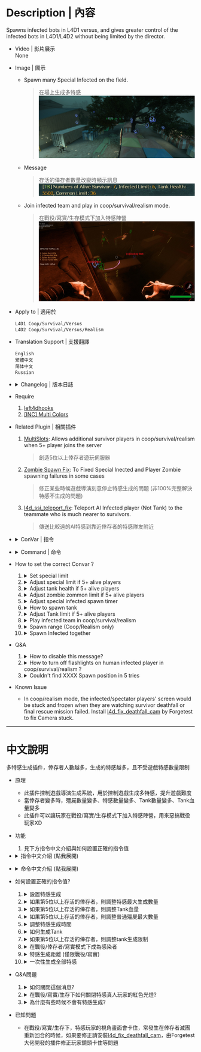 # Description | 內容
Spawns infected bots in L4D1 versus, and gives greater control of the infected bots in L4D1/L4D2 without being limited by the director.

* Video | 影片展示
<br>None

* Image | 圖示
	* Spawn many Special Infected on the field.
		> 在場上生成多特感
		<br/>![l4dinfectedbots_1](image/l4dinfectedbots_1.jpg)
	* Message
		> 存活的倖存者數量改變時顯示訊息
		<br/>![l4dinfectedbots_2](image/l4dinfectedbots_2.jpg)
	* Join infected team and play in coop/survival/realism mode.
		> 在戰役/寫實/生存模式下加入特感陣營
		<br/>![l4dinfectedbots_3](image/l4dinfectedbots_3.jpg)

* Apply to | 適用於
	```
	L4D1 Coop/Survival/Versus
	L4D2 Coop/Survival/Versus/Realism
	```

* Translation Support | 支援翻譯
	```
	English
	繁體中文
	简体中文
	Russian
	```

* <details><summary>Changelog | 版本日誌</summary>

	* v2.7.8
		* [AlliedModder Post](https://forums.alliedmods.net/showpost.php?p=2699220&postcount=1369)
		* ProdigySim's method for indirectly getting signatures added, created the whole code for indirectly getting signatures so the plugin can now withstand most updates to L4D2! (Thanks to [Shadowysn](https://forums.alliedmods.net/showthread.php?t=320849) and [ProdigySim](https://github.com/ProdigySim/DirectInfectedSpawn)
		* L4D1 Signature update. Credit to [Psykotikism](https://github.com/Psykotikism/L4D1-2_Signatures).
		* Remake Code
		* Add translation support.
		* Update L4D2 "The Last Stand" gamedata, credit to [Lux](https://forums.alliedmods.net/showthread.php?p=2714236), [Shadowysn](https://forums.alliedmods.net/showthread.php?t=320849) and [Machine](https://forums.alliedmods.net/member.php?u=74752)
		* Spawn infected without being limited by the director.
		* Join infected team in coop/survival/realism mode.
		* Light up SI ladders in coop/realism/survival. mode for human infected players. (l4d2 only, didn't work if you host a listen server)
		* Add convars to turn off this plugin.
		* Fixed Hunter Tank Bug in l4d1 coop mode when tank is playable.
		* If you want to fix Camera stuck in coop/versus/realism, install [this plugin by Forgetest](https://github.com/Target5150/MoYu_Server_Stupid_Plugins/tree/master/The%20Last%20Stand/l4d_fix_deathfall_cam)
		* Fixed Music Bugs when switching to infected team in coop/realism/survival.

	* v1.0.0
		* [Original Plugin By mi123645](https://forums.alliedmods.net/showthread.php?t=99746)
</details>

* Require
	1. [left4dhooks](https://forums.alliedmods.net/showthread.php?t=321696)
	2. [[INC] Multi Colors](https://github.com/fbef0102/L4D1_2-Plugins/releases/tag/Multi-Colors)

* Related Plugin | 相關插件
	1. [MultiSlots](https://github.com/fbef0102/L4D1_2-Plugins/tree/master/l4dmultislots): Allows additional survivor players in coop/survival/realism when 5+ player joins the server
		> 創造5位以上倖存者遊玩伺服器
	2. [Zombie Spawn Fix](https://forums.alliedmods.net/showthread.php?t=333351): To Fixed Special Inected and Player Zombie spawning failures in some cases
		> 修正某些時候遊戲導演刻意停止特感生成的問題 (非100%完整解決特感不生成的問題)
	3. [l4d_ssi_teleport_fix](https://github.com/fbef0102/Game-Private_Plugin/tree/main/Plugin_%E6%8F%92%E4%BB%B6/Special_Infected_%E7%89%B9%E6%84%9F/l4d_ssi_teleport_fix): Teleport AI Infected player (Not Tank) to the teammate who is much nearer to survivors.
		> 傳送比較遠的AI特感到靠近倖存者的特感隊友附近

* <details><summary>ConVar | 指令</summary>

	* cfg/sourcemod/l4dinfectedbots.cfg
		```php
		// If server has more than 4+ alive players, increase the certain value to 'l4d_infectedbots_default_commonlimit' each 'l4d_infectedbots_add_commonlimit_scale' players joins
		l4d_infectedbots_add_commonlimit "2"

		// If server has more than 4+ alive players, zombie common limit = 'default_commonlimit' + [(alive players - 4) ÷ 'add_commonlimit_scale' × 'add_commonlimit'].
		l4d_infectedbots_add_commonlimit_scale "1"

		// If server has more than 4+ alive players, increase the certain value to 'l4d_infectedbots_max_specials' each 'l4d_infectedbots_add_specials_scale' players joins
		l4d_infectedbots_add_specials "2"

		// If server has more than 4+ alive players, how many special infected = 'max_specials' + [(alive players - 4) ÷ 'add_specials_scale' × 'add_specials'].
		l4d_infectedbots_add_specials_scale "2"

		// If server has more than 4+ alive players, increase the certain value to 'l4d_infectedbots_default_tankhealth' each 'l4d_infectedbots_add_tankhealth_scale' players joins
		l4d_infectedbots_add_tankhealth "500"

		// If server has more than 4+ alive players, how many Tank Health = 'default_tankhealth' + [(alive players - 4) ÷ 'add_tankhealth_scale' × 'add_tankhealth'].
		l4d_infectedbots_add_tankhealth_scale "1"

		// If server has more than 4+ alive players, increase the certain value to 'l4d_infectedbots_tank_limit' each 'l4d_infectedbots_add_tanklimit_scale' players joins
		l4d_infectedbots_add_tanklimit "1"

		// If server has more than 4+ alive players, how many tanks on the field = 'tank_limit' + [(alive players - 4) ÷ 'add_tanklimit_scale' × 'add_tanklimit'].
		l4d_infectedbots_add_tanklimit_scale "3"

		// If 1, adjust and overrides zombie common limit by this plugin.
		l4d_infectedbots_adjust_commonlimit_enable "1"

		// Reduce certain value to maximum spawn timer based per alive player
		l4d_infectedbots_adjust_reduced_spawn_times_on_player "1"

		// If 1, The plugin will adjust spawn timers depending on the gamemode
		l4d_infectedbots_adjust_spawn_times "1"

		// If 1, adjust and overrides tank health by this plugin.
		l4d_infectedbots_adjust_tankhealth_enable "1"

		// 0=Plugin off, 1=Plugin on.
		l4d_infectedbots_allow "1"

		// If 1, announce current plugin status when the number of alive survivors changes.
		l4d_infectedbots_announcement_enable "1"

		// Sets the limit for boomers spawned by the plugin
		l4d_infectedbots_boomer_limit "2"

		// Sets the limit for chargers spawned by the plugin
		l4d_infectedbots_charger_limit "2"

		// If 1, players can join the infected team in coop/survival/realism (!ji in chat to join infected, !js to join survivors)
		l4d_infectedbots_coop_versus "1"

		// If 1, clients will be announced to on how to join the infected team
		l4d_infectedbots_coop_versus_announce "1"

		// If 1, human infected player will spawn as ghost state in coop/survival/realism.
		l4d_infectedbots_coop_versus_human_ghost_enable "1"

		// If 1, attaches red flash light to human infected player in coop/survival/realism. (Make it clear which infected bot is controlled by player)
		l4d_infectedbots_coop_versus_human_light "1"

		// Sets the limit for the amount of humans that can join the infected team in coop/survival/realism
		l4d_infectedbots_coop_versus_human_limit "2"

		//  Players with these flags have access to join infected team in coop/survival/realism. (Empty = Everyone, -1: Nobody)
		l4d_infectedbots_coop_versus_join_access "z"

		// If 1, tank will always be controlled by human player in coop/survival/realism.
		l4d_infectedbots_coop_versus_tank_playable "0"

		// If 1, bots will only spawn when all other bot spawn timers are at zero.
		l4d_infectedbots_coordination "0"

		// Sets Default zombie common limit.
		l4d_infectedbots_default_commonlimit "30"

		// Sets Default Health for Tank, Tank hp is affected by gamemode and difficulty (Example, Set Tank health 4000hp, but in Easy: 3000, Normal: 4000, Versus: 6000, Advanced/Expert: 8000)
		l4d_infectedbots_default_tankhealth "4000"

		// Sets the limit for hunters spawned by the plugin
		l4d_infectedbots_hunter_limit "2"

		// Toggle whether Infected HUD announces itself to clients.
		l4d_infectedbots_infhud_announce "1"

		// Toggle whether Infected HUD is active or not.
		l4d_infectedbots_infhud_enable "1"

		// The spawn timer in seconds used when infected bots are spawned for the first time in a map
		l4d_infectedbots_initial_spawn_timer "10"

		// Sets the limit for jockeys spawned by the plugin
		l4d_infectedbots_jockey_limit "2"

		// Amount of seconds before a special infected bot is kicked
		l4d_infectedbots_lifespan "30"

		// Defines how many special infected can be on the map on all gamemodes(does not count witch on all gamemodes, count tank in all gamemode)
		l4d_infectedbots_max_specials "2"

		// Turn on the plugin in these game modes, separate by commas (no spaces). (Empty = all).
		l4d_infectedbots_modes ""

		// Turn off the plugin in these game modes, separate by commas (no spaces). (Empty = none).
		l4d_infectedbots_modes_off ""

		// Turn on the plugin in these game modes. 0=All, 1=Coop/Realism, 2=Survival, 4=Versus, 8=Scavenge. Add numbers together.
		l4d_infectedbots_modes_tog "0"

		// If 1, spawn special infected before survivors leave starting safe room area.
		l4d_infectedbots_safe_spawn "0"

		// Disable sm_zs in these gamemode (0: None, 1: coop/realism, 2: versus/scavenge, 4: survival, add numbers together)
		l4d_infectedbots_sm_zs_disable_gamemode "6"

		// Sets the limit for smokers spawned by the plugin
		l4d_infectedbots_smoker_limit "2"

		// If 1, infected bots can spawn on the same game frame (careful, this could cause sever laggy)
		l4d_infectedbots_spawn_on_same_frame "0"

		// The minimum of spawn range for infected. (default: 550, coop/realism only)
		// This cvar will also affect common zombie spawn range and ghost infected player spawn range
		l4d_infectedbots_spawn_range_min "350"

		// Sets the max spawn time for special infected spawned by the plugin in seconds.
		l4d_infectedbots_spawn_time_max "60"

		// Sets the minimum spawn time for special infected spawned by the plugin in seconds.
		l4d_infectedbots_spawn_time_min "40"

		// Where to spawn infected? 0=Near the first ahead survivor. 1=Near the random survivor
		l4d_infectedbots_spawn_where_method "0"

		// If 1, Plugin will disable spawning infected bot when a tank is on the field.
		l4d_infectedbots_spawns_disabled_tank "0"

		// Sets the limit for spitters spawned by the plugin
		l4d_infectedbots_spitter_limit "2"

		// Sets the limit for tanks spawned by the plugin (does not affect director tanks)
		l4d_infectedbots_tank_limit "1"

		// If 1, still spawn tank in final stage rescue (does not affect director tanks)
		l4d_infectedbots_tank_spawn_final "1"

		// When each time spawn S.I., how much percent of chance to spawn tank
		l4d_infectedbots_tank_spawn_probability "5"

		// If 1, The plugin will force all players to the infected side against the survivor AI for every round and map in versus/scavenge
		l4d_infectedbots_versus_coop "0"

		// Amount of seconds before a witch is kicked. (only remove witches spawned by this plugin)
		l4d_infectedbots_witch_lifespan "200"

		// Sets the limit for witches spawned by the plugin (does not affect director witches)
		l4d_infectedbots_witch_max_limit "6"

		// If 1, still spawn witch in final stage rescue
		l4d_infectedbots_witch_spawn_final "0"

		// Sets the max spawn time for witch spawned by the plugin in seconds.
		l4d_infectedbots_witch_spawn_time_max "120.0"

		// Sets the mix spawn time for witch spawned by the plugin in seconds.
		l4d_infectedbots_witch_spawn_time_min "90.0"
		```
</details>

* <details><summary>Command | 命令</summary>
	
	* **(Coop/Realism/Survival only) Join Infected**
		```php
		sm_ji
		```

	* **(Coop/Realism/Survival only) Join Survivors**
		```php
		sm_js
		```

	* **(Infected only) Toggle HUD on/off for themselves**
		```php
		sm_infhud
		```

	* **(Infected only) suicide infected player himself (If infected get stuck or something)**
		```php
		sm_zs
		```

	* **Control special zombies spawn timer (Adm Required: ADMFLAG_SLAY)**
		```php
		sm_timer
		```

	* **Control max special zombies limit (Adm Required: ADMFLAG_SLAY)**
		```php
		sm_zlimit
		```
</details>

* How to set the correct Convar ?
	1. <details><summary>Set special limit</summary>

		```php
		l4d_infectedbots_charger_limit
		l4d_infectedbots_boomer_limit 
		l4d_infectedbots_hunter_limit
		l4d_infectedbots_jockey_limit
		l4d_infectedbots_smoker_limit
		l4d_infectedbots_spitter_limit
		l4d_infectedbots_tank_limit
		```

		These 7 values combined together must equal or exceed ```l4d_infectedbots_max_specials```
		* For example
			```php
			// Good
			l4d_infectedbots_charger_limit 1
			l4d_infectedbots_boomer_limit 1
			l4d_infectedbots_hunter_limit 1
			l4d_infectedbots_jockey_limit 1
			l4d_infectedbots_smoker_limit 1
			l4d_infectedbots_spitter_limit 1
			l4d_infectedbots_tank_limit  0
			l4d_infectedbots_max_specials 6 
			```

			```php
			// Also Good
			l4d_infectedbots_charger_limit 1
			l4d_infectedbots_boomer_limit 2
			l4d_infectedbots_hunter_limit 3
			l4d_infectedbots_jockey_limit 2
			l4d_infectedbots_smoker_limit 2
			l4d_infectedbots_spitter_limit 2
			l4d_infectedbots_tank_limit  1
			l4d_infectedbots_max_specials 10 
			```

			```php
			// Bad
			l4d_infectedbots_charger_limit 0
			l4d_infectedbots_boomer_limit 1
			l4d_infectedbots_hunter_limit 2
			l4d_infectedbots_jockey_limit 0
			l4d_infectedbots_smoker_limit 1
			l4d_infectedbots_spitter_limit 0
			l4d_infectedbots_tank_limit  0
			l4d_infectedbots_max_specials 9 
			```

		> __Note__ Note that it does not counts witch in all gamemode, but it counts tank in all gamemode.
	</details>

	2. <details><summary>Adjust special limit if 5+ alive players</summary>

		* This means that if server has 5+ alive survivors, each 3 players join, max specials limit plus 2.
		<br/>So if there are 10 **ALIVE** survivors, specials limit: 4+2+2 = 8
			```php
			l4d_infectedbots_max_specials "4"
			l4d_infectedbots_add_specials "2"
			l4d_infectedbots_add_specials_scale "3"
			```

		* If you don't want to adjust specials limit, set
			```php
			l4d_infectedbots_add_specials "0"
			```
	</details>

	3. <details><summary>Adjust tank health if 5+ alive players</summary>

		* This means that if server has 5+ alive survivors, each 3 players join, tank health increase 1200hp.
		<br/>So if there are 10 **ALIVE** survivors, tank health: 4000+1200+1200 = 6400hp
			```php
			l4d_infectedbots_adjust_tankhealth_enable "1"
			l4d_infectedbots_default_tankhealth "4000"
			l4d_infectedbots_add_tankhealth "1200"
			l4d_infectedbots_add_tankhealth_scale "3"
			```

		* To close this feature, do not want to overrides tank HP by this plugin, set 
			```php
			l4d_infectedbots_adjust_tankhealth_enable "0"
			```
	</details>

	4. <details><summary>Adjust zombie zommon limit if 5+ alive players</summary>

		* This means that if server has 5+ alive survivors, each 1 players join, zommon limit increase 2.
		<br/>So if there are 10 **ALIVE** survivors, common limit: 30+2+2+2+2+2+2 = 42
			```php
			l4d_infectedbots_adjust_commonlimit_enable "1"
			l4d_infectedbots_default_commonlimit "30"
			l4d_infectedbots_add_commonlimit_scale "1"
			l4d_infectedbots_add_commonlimit "2"
			```

		* To close this feature, do not want to overrides zombie common limit by this plugin, set
			```php
			l4d_infectedbots_adjust_commonlimit_enable "0"
			```
	</details>

	5. <details><summary>Adjust special infected spawn timer</summary>

		* Reduce certain value to spawn timer based per alive player.
		<br/>If there are 5 **ALIVE** survivors in game, special infected spawn timer [max: 60-(5*2) = 50, min: 30-(5*2) = 20]
			```php
			l4d_infectedbots_spawn_time_max "60"
			l4d_infectedbots_spawn_time_min "30"
			l4d_infectedbots_adjust_spawn_times "1"
			l4d_infectedbots_adjust_reduced_spawn_times_on_player "2"
			```

		* To close this feature, do not want to overrides zombie common limit by this plugin, set
			```php
			l4d_infectedbots_adjust_spawn_times "0"
			```
	</details>

	6. <details><summary>How to spawn tank</summary>

		* This means that each time 5% chance to spawn tank instead of infected bot. 
		<br/>Note that if tank limit is reached or is 0, still don't spawn tank (does not affect director tanks)
			```php
			l4d_infectedbots_tank_limit "2"
			l4d_infectedbots_tank_spawn_probability "5"
			```

		* Do not Spawn tank in final stage rescue (does not affect director tanks)
			```php
			l4d_infectedbots_tank_spawn_final "0"
			```
	</details>

	7. <details><summary>Adjust Tank limit if 5+ alive players</summary>

		* This means that if server has 5+ alive survivors, each 5 players join, Tank limit plus 1
		<br/>So if there are 10 alive survivors, tank limit: 2+1 = 3 (Does not affect director tanks)
			```php
			l4d_infectedbots_tank_limit "2"
			l4d_infectedbots_add_tanklimit "1"
			l4d_infectedbots_add_tanklimit_scale "5"
			```

		* If you don't want to adjust tank limit, set
			```php
			l4d_infectedbots_add_tanklimit "0"
			```
	</details>

	8. <details><summary>Play infected team in coop/survival/realism</summary>

		* Only players with "z" access can join the infected team, and there are only 2 infected team slots for real player
			```php
			l4d_infectedbots_coop_versus "1"
			l4d_infectedbots_coop_versus_join_access "z"
			l4d_infectedbots_coop_versus_human_limit "2"
			```

		* If you want everyone can join infected, then set
			```php
			l4d_infectedbots_coop_versus_join_access ""
			```

		* Human infected player will spawn as ghost state in coop/survival/realism.
			```php
			l4d_infectedbots_coop_versus_human_ghost_enable "1" 
			```	

		* AI Tank always be playable by real infected player.
			```php
			l4d_infectedbots_coop_versus_tank_playable "1" 
			```	
	</details>

	9. <details><summary>Spawn range (Coop/Realism only)</summary>

		* Must be careful to adjust, these convars will also affect common zombie spawn range and human ghost infected spawn range.
			```php
			l4d_infectedbots_spawn_range_min "350"
			```

		* Make infected player spawn near very close by survivors for better gaming experience
			```php
			l4d_infectedbots_spawn_range_min "0" 
			```
	</details>

	10. <details><summary>Spawn Infected together</summary>

		* Bots will only spawn when all other bot spawn timers are at zero, and then spawn together.
			```php
			l4d_infectedbots_coordination "1" 
			```

		* Plugin will disable spawning infected bot when a tank is on the field.
			```php
			l4d_infectedbots_spawns_disabled_tank "1" 
			```
	</details>

* Q&A
	1. <details><summary>How to disable this message?</summary>

		![l4dinfectedbots_2](image/l4dinfectedbots_2.jpg)
		```php
		l4d_infectedbots_announcement_enable "0" 
		```
	</details>

	2. <details><summary>How to turn off flashlights on human infected player in coop/survival/realism ?</summary>

		![image](https://user-images.githubusercontent.com/12229810/209463883-ecf76a44-0da1-4044-81d4-68933d1c09d6.png)
		```php
		l4d_infectedbots_coop_versus_human_light "0" 
		```
	</details>

	3. <details><summary>Couldn't find XXXX Spawn position in 5 tries</summary>

		Special Infected can't spawn sometimes, and server console spamming message
		<br/><img width="406" alt="image" src="https://user-images.githubusercontent.com/12229810/209465301-a816bd24-44d7-4e48-93ac-872857115631.png">
		* Reason: It means that the game can not find a position to spawn speical infected, usually happen when director stops spawning speical infected (C1m4 before evelator) or NAV problem (can't find any valid nav area to spawn infected near survivors)

		* I can't do anything about the nav pathfinding, only Valve or map authors can handle nav problem.
		* Recommand to install [Zombie Spawn Fix](https://forums.alliedmods.net/showthread.php?t=333351)
	</details>

* Known Issue
	* In coop/realism mode, the infected/spectator players' screen would be stuck and frozen when they are watching survivor deathfall or final rescue mission failed. Install [l4d_fix_deathfall_cam](https://github.com/Target5150/MoYu_Server_Stupid_Plugins/tree/master/The%20Last%20Stand/l4d_fix_deathfall_cam) by Forgetest to fix Camera stuck.

- - - -
# 中文說明
多特感生成插件，倖存者人數越多，生成的特感越多，且不受遊戲特感數量限制

* 原理
	* 此插件控制遊戲導演生成系統，用於控制遊戲生成多特感，提升遊戲難度
	* 當倖存者變多時，殭屍數量變多、特感數量變多、Tank數量變多、Tank血量變多
	* 此插件可以讓玩家在戰役/寫實/生存模式下加入特感陣營，用來惡搞戰役玩家XD

* 功能
	1. 見下方指令中文介紹與如何設置正確的指令值

* <details><summary>指令中文介紹 (點我展開)</summary>

	* cfg/sourcemod/l4dmultislots.cfg
		```php
		// 存活的倖存者數量超過4個時，每加入一個'l4d_infectedbots_default_commonlimit'的玩家，就增加一定的值到'l4d_infectedbots_add_commonlimit_scale'
		l4d_infectedbots_add_commonlimit "2"

		// 存活的倖存者數量超過4個時, 最大普通殭屍數量上限 = default_commonlimit + [(存活的倖存者數量-4) ÷ 'add_commonlimit_scale'] × 'add_commonlimit'
		l4d_infectedbots_add_commonlimit_scale "1"

		// 存活的倖存者數量超過4個時，每加入一個'l4d_infectedbots_max_specials'的玩家，就增加一定的值到'l4d_infectedbots_add_specials_scale'
		l4d_infectedbots_add_specials "2"

		// 存活的倖存者數量超過4個時，最大特感數量上限 = max_specials + [(存活的倖存者數量-4) ÷ 'add_specials_scale'] × 'add_specials'
		l4d_infectedbots_add_specials_scale "2"

		// 存活的倖存者數量超過4個時，每加入一個'l4d_infectedbots_default_tankhealth'的玩家，就增加一定的數值到'l4d_infectedbots_add_tankhealth_scale'
		l4d_infectedbots_add_tankhealth "500"

		// 存活的倖存者數量超過4個時，Tank血量上限 = max_specials + [(存活的倖存者數量-4) ÷ 'add_specials_scale'] × 'add_specials']
		l4d_infectedbots_add_tankhealth_scale "1"

		// 存活的倖存者數量超過4個時，每加入一個'l4d_infectedbots_tank_limit'的玩家，就增加一定的值給'l4d_infectedbots_add_tanklimit_scale'
		l4d_infectedbots_add_tanklimit "1"

		// 存活的倖存者數量超過4個時，Tank數量上限 = tank_limit + [(存活的倖存者數量-4) ÷ 'add_tanklimit_scale'] × 'add_tanklimit'
		l4d_infectedbots_add_tanklimit_scale "3"

		// 如果爲1，則啓用根據存活的倖存者數量調整殭屍數量
		l4d_infectedbots_adjust_commonlimit_enable "1"

		// 每增加一位倖存者，則減少(存活的倖存者數量-l4d_infectedbots_adjust_reduced_spawn_times_on_player)復活時間（初始4位倖存者也算在內）
		l4d_infectedbots_adjust_reduced_spawn_times_on_player "1"

		// 如果爲1，則根據倖存者數量調整特感復活時間
		l4d_infectedbots_adjust_spawn_times "1"

		// 如果爲1，則根據倖存者數量修改Tank血量上限
		l4d_infectedbots_adjust_tankhealth_enable "1"

		// 0=關閉插件, 1=開啓插件
		l4d_infectedbots_allow "1"

		// 如果爲1，則當存活的倖存者數量發生變化時宣布插件狀態
		l4d_infectedbots_announcement_enable "1"

		// 插件可生成boomer的最大數量
		l4d_infectedbots_boomer_limit "2"

		// 插件可生成charger的最大數量
		l4d_infectedbots_charger_limit "2"

		// 如果爲1，則玩家可以在戰役/寫實/生存模式中加入感染者(!ji加入感染者 !js加入倖存者)"
		l4d_infectedbots_coop_versus "1"

		// 如果爲1，則通知玩家如何加入到倖存者和感染者
		l4d_infectedbots_coop_versus_announce "1"

		// 如果爲1，則在戰役/寫實/生存模式中，感染者玩家將以靈魂狀態復活
		l4d_infectedbots_coop_versus_human_ghost_enable "1"

		// 如果爲1，則感染者玩家將發出紅色的光
		l4d_infectedbots_coop_versus_human_light "1"

		// 在戰役/倖存者/清道夫中設置通過插件加入到感染者的玩家數量
		l4d_infectedbots_coop_versus_human_limit "2"

		// 有什麽權限的玩家在戰役/寫實/生存模式中可以加入到感染者 (無內容 = 所有人, -1: 無法加入)
		l4d_infectedbots_coop_versus_join_access "z"

		// 如果爲1，玩家可以在戰役/寫實/生存模式中接管Tank
		l4d_infectedbots_coop_versus_tank_playable "0"

		// 如果爲1，則感染者需要等待其他感染者准備好才能一起被插件生成攻擊倖存者
		l4d_infectedbots_coordination "0"

		// 當倖存者數量不超過5人的殭屍數量
		l4d_infectedbots_default_commonlimit "30"

		// 設置Tank默認血量上限, Tank血量上限受到遊戲難度或模式影響 （若Tank血量上限設置爲4000，則簡單難度3000血，普通難度4000血，對抗類型模式6000血，高級/專家難度血量8000血）
		l4d_infectedbots_default_tankhealth "4000"

		// 插件可生成hunter的最大數量
		l4d_infectedbots_hunter_limit "2"

		// 是否提示感染者玩家如何開啓HUD
		l4d_infectedbots_infhud_announce "1"

		// 感染者玩家是否開啓HUD
		l4d_infectedbots_infhud_enable "1"

		// 在地圖第一關離開安全區後多長時間開始刷特
		l4d_infectedbots_initial_spawn_timer "10"

		// 插件可生成jockey的最大數量
		l4d_infectedbots_jockey_limit "2"

		// AI特感生成多少秒後踢出（AI防卡）
		l4d_infectedbots_lifespan "30"

		// 當倖存者數量低于4個及以下時可生成的最大特感數量（必須讓7個特感數量{不包括witch}上限的值加起來超過這個值
		l4d_infectedbots_max_specials "2"

		// 在這些模式中啓用插件，逗號隔開不需要空格（全空=全模式啓用插件）
		l4d_infectedbots_modes ""

		// 在這些模式中關閉插件，逗號隔開不需要空格（全空=無）
		l4d_infectedbots_modes_off ""

		// 在這些模式中啓用插件. 0=全模式, 1=戰役/寫實, 2=倖存者, 4=對抗, 8=清道夫 多個模式的數字加到一起
		l4d_infectedbots_modes_tog "0"

		// 如果爲1，即使倖存者尚未離開安全區域，遊戲依然能生成特感
		l4d_infectedbots_safe_spawn "0"

		// 在哪些遊戲模式中禁止感染者玩家使用sm_zs (0: 無, 1: 戰役/寫實, 2: 對抗/清道夫, 4: 倖存者, 多個模式添加數字輸出)
		l4d_infectedbots_sm_zs_disable_gamemode "6"

		// 插件可生成smoker的最大數量
		l4d_infectedbots_smoker_limit "2"

		// 允許特感在同一個時間點復活沒有誤差 (小心啟動，會影響伺服器卡頓)
		l4d_infectedbots_spawn_on_same_frame 0

		// 特感生成的最小距離 (默認: 550, 僅戰役/寫實)
		// 這個cvar也會影響普通殭屍的生成範圍和靈魂狀態下感染者玩家的復活距離
		l4d_infectedbots_spawn_range_min "350"

		// 設置插件生成的特感最大時間(秒)
		l4d_infectedbots_spawn_time_max "60"

		// 設置插件生成的特感最小時間(秒)
		l4d_infectedbots_spawn_time_min "40"

		// 從哪裡尋找位置復活特感? (0=最前方倖存者附近, 1=隨機的倖存者附近)
		l4d_infectedbots_spawn_where_method "0"

		// 如果爲1，則當Tank存活時禁止特感復活
		l4d_infectedbots_spawns_disabled_tank "0"

		// 插件可生成spitter的最大數量
		l4d_infectedbots_spitter_limit "2"

		// 插件可生成tank的最大數量 （不影響劇情tank）
		l4d_infectedbots_tank_limit "1"

		// 如果爲1，則最後一關救援中插件不會生成Tank（不影響劇情生成的Tank）
		l4d_infectedbots_tank_spawn_final "1"

		// 每次生成一個特感的時候多少概率會變成tank
		l4d_infectedbots_tank_spawn_probability "5"

		// 如果爲1，則在對抗/清道夫模式中，強迫所有玩家加入到感染者
		l4d_infectedbots_versus_coop "0"

		// witch生成多少秒才會踢出（不影響劇情生成的witch）
		l4d_infectedbots_witch_lifespan "200"

		// 插件可生成witch的最大數量 （不影響劇情生成的witch）
		l4d_infectedbots_witch_max_limit "6"

		// 如果爲1，則救援開始時會生成witch
		l4d_infectedbots_witch_spawn_final "0"

		// 插件生成witch的最大時間(秒)
		l4d_infectedbots_witch_spawn_time_max "120.0"

		// 插件生成witch的最小時間(秒)
		l4d_infectedbots_witch_spawn_time_min "90.0"
		```
</details>

* <details><summary>命令中文介紹 (點我展開)</summary>
	
	* **(僅限戰役/寫實/倖存者) 加入到感染者陣營**
		```php
		sm_ji
		```

	* **(僅限戰役/寫實/倖存者) 加入到倖存者陣營**
		```php
		sm_js
		```

	* **(僅限感染者玩家) 開關感染者HUD**
		```php
		sm_infhud
		```

	* **(僅限感染者玩家) 感染者玩家自殺 (讓感染者卡住時可以死亡)**
		```php
		sm_zs
		```

	* **設置特感的生成時間 (權限: ADMFLAG_SLAY)**
		```php
		sm_timer
		```

	* **設置場上特感的數量上限 (權限: ADMFLAG_SLAY)**
		```php
		sm_zlimit
		```
</details>

* 如何設置正確的指令值?
	1. <details><summary>設置特感生成</summary>

		```php
		l4d_infectedbots_charger_limit
		l4d_infectedbots_boomer_limit 
		l4d_infectedbots_hunter_limit
		l4d_infectedbots_jockey_limit
		l4d_infectedbots_smoker_limit
		l4d_infectedbots_spitter_limit
		l4d_infectedbots_tank_limit
		```

		這7個cvar值加在一起必須等於或超過 ```l4d_infectedbots_max_specials```
		* For example
			```php
			// 好的
			l4d_infectedbots_charger_limit 1
			l4d_infectedbots_boomer_limit 1
			l4d_infectedbots_hunter_limit 1
			l4d_infectedbots_jockey_limit 1
			l4d_infectedbots_smoker_limit 1
			l4d_infectedbots_spitter_limit 1
			l4d_infectedbots_tank_limit  0
			l4d_infectedbots_max_specials 6 
			```

			```php
			// 好的
			l4d_infectedbots_charger_limit 1
			l4d_infectedbots_boomer_limit 2
			l4d_infectedbots_hunter_limit 3
			l4d_infectedbots_jockey_limit 2
			l4d_infectedbots_smoker_limit 2
			l4d_infectedbots_spitter_limit 2
			l4d_infectedbots_tank_limit  1
			l4d_infectedbots_max_specials 10 
			```

			```php
			// 爛，沒設置好
			l4d_infectedbots_charger_limit 0
			l4d_infectedbots_boomer_limit 1
			l4d_infectedbots_hunter_limit 2
			l4d_infectedbots_jockey_limit 0
			l4d_infectedbots_smoker_limit 1
			l4d_infectedbots_spitter_limit 0
			l4d_infectedbots_tank_limit  0
			l4d_infectedbots_max_specials 9 
			```

		> __Note__ 請注意，插件在所有遊戲模式中都不會計算witch的數量，但在所有遊戲模式中都會計算tank的數量
	</details>

	2. <details><summary>如果第5位以上存活的倖存者，則調整特感最大生成數量</summary>

		* 例如: 如果第5位以上存活的倖存者，每3個玩家加入，最大的特殊限制加2
		<br/>因此，如果有10個存活的倖存者，則特感最大生成數量爲：4+2+2=8
			```php
			l4d_infectedbots_max_specials "4"
			l4d_infectedbots_add_specials "2"
			l4d_infectedbots_add_specials_scale "3"
			```

		* 如果不想改變特感生成數量，可以設置
			```php
			l4d_infectedbots_add_specials "0"
			```
	</details>

	3. <details><summary>如果第5位以上存活的倖存者，則調整Tank血量</summary>

		* 例如: 有第5位以上存活的倖存者，每3個玩家加入，Tank的血量就會增加1200
		<br/>因此，如果有10個存活的倖存者，Tank血量爲：4000+1200+1200=6400hp
			```php
			l4d_infectedbots_adjust_tankhealth_enable "1"
			l4d_infectedbots_default_tankhealth "4000"
			l4d_infectedbots_add_tankhealth "1200"
			l4d_infectedbots_add_tankhealth_scale "3"
			```

		* 如果想關閉這個功能，不想讓這個插件改變Tank血量，請設置
			```php
			l4d_infectedbots_adjust_tankhealth_enable "0"
			```
	</details>

	4. <details><summary>如果第5位以上存活的倖存者，則調整普通殭屍最大數量</summary>

		* 例如：有第5位以上存活的倖存者，每一個玩家加入, 普通殭屍最大數量將會增加2個
		<br/>因此，如果有10個存活的倖存者，普通殭屍數量爲: 30+2+2+2+2+2+2 = 42
			```php
			l4d_infectedbots_adjust_commonlimit_enable "1"
			l4d_infectedbots_default_commonlimit "30"
			l4d_infectedbots_add_commonlimit_scale "1"
			l4d_infectedbots_add_commonlimit "2"
			```

		* 如果想關閉這個功能，不想讓這個插件改變殭屍最大數量，請設置
			```php
			l4d_infectedbots_adjust_commonlimit_enable "0"
			```
	</details>

	5. <details><summary>調整特感生成時間</summary>

		* 根據每個存活的倖存者，減少一定數值的特感生成時間
		<br/>如果有5個存活的倖存者，則特感生成時間爲：[最長時間: 60-(5*2) = 50, 最短時間: 30-(5*2) = 20]
			```php
			l4d_infectedbots_spawn_time_max "60"
			l4d_infectedbots_spawn_time_min "30"
			l4d_infectedbots_adjust_spawn_times "1"
			l4d_infectedbots_adjust_reduced_spawn_times_on_player "2"
			```

		* 如果想關閉這個功能，請設置 
			```php
			l4d_infectedbots_adjust_spawn_times "0"
			```
	</details>

	6. <details><summary>如何生成Tank</summary>

		* 每次生成特感都有5%的幾率生成tank
		<br/>請注意，如果達到了Tank數量上限或生成tank的概率爲0%，仍然不會産生Tank (不影響遊戲生成的Tank)
			```php
			l4d_infectedbots_tank_limit "2"
			l4d_infectedbots_tank_spawn_probability "5"
			```

		* 如果想在最後救援時不生成tank(不影響遊戲生成的Tank)，請設置
			```php
			l4d_infectedbots_tank_spawn_final "0"
			```
	</details>

	7. <details><summary>如果第5位以上存活的倖存者，則調整tank生成限制</summary>

		* 這意味著如果有第5位以上存活的倖存者，每5個玩家加入，tank可生成上限數量加1
		<br/>因此，如果有10個存活的倖存者，tank可生成上限數量爲: 2+1=3 (不影響遊戲生成的Tank)
			```php
			l4d_infectedbots_tank_limit "2"
			l4d_infectedbots_add_tanklimit "1"
			l4d_infectedbots_add_tanklimit_scale "5"
			```

		* 如果想關閉這個功能，請設置 
			```php
			l4d_infectedbots_add_tanklimit "0"
			```
	</details>

	8. <details><summary>在戰役/倖存者/寫實模式下成為感染者</summary>

		* 例如：只有擁有 "z "權限的玩家才能加入感染者陣營，且感染者只能有2個名額。
			```php
			l4d_infectedbots_coop_versus "1"
			l4d_infectedbots_coop_versus_join_access "z"
			l4d_infectedbots_coop_versus_human_limit "2"
			```

		* 如果想所有玩家可以加入感染者陣營，請設置
			```php
			l4d_infectedbots_coop_versus_join_access ""
			```

		* 在戰役/倖存者/寫實中，感染者玩家將以靈魂狀態下復活
			```php
			l4d_infectedbots_coop_versus_human_ghost_enable "1" 
			```	

		* 感染者玩家可以接管在場上的tank:
			```php
			l4d_infectedbots_coop_versus_tank_playable "1" 
			```	
	</details>

	9. <details><summary>特感生成距離 (僅限戰役/寫實)</summary>

		* 請注意！這個數字也會影響普通殭屍的生成範圍和靈魂狀態下感染者玩家的復活範圍。
			```php
			l4d_infectedbots_spawn_range_min "350"
			```

		* 讓特感可以在非常接近幸存者的地方復活，以獲得更好的遊戲體驗。
			```php
			l4d_infectedbots_spawn_range_min "0" 
			```
	</details>

	10. <details><summary>一次性生成全部特感</summary>

		* 只有當所有AI特感的復活時間爲零時，才會生成特感，然後一起生成。
			```php
			l4d_infectedbots_coordination "1" 
			```

		* 當場上有存活的tank時停止生成AI特感。
			```php
			l4d_infectedbots_spawns_disabled_tank "1" 
			```
	</details>

* Q&A問題
	1. <details><summary>如何關閉這個消息?</summary>

		![Message](https://user-images.githubusercontent.com/12229810/209463323-5c9336af-1883-4a20-a7f5-7d83d4357587.png)
		```php
		l4d_infectedbots_announcement_enable "0" 
		```
	</details>

	2. <details><summary>在戰役/寫實/生存下如何關閉特感真人玩家的紅色光燈?</summary>

		![image](https://user-images.githubusercontent.com/12229810/209463883-ecf76a44-0da1-4044-81d4-68933d1c09d6.png)
		```php
		l4d_infectedbots_coop_versus_human_light "0" 
		```
	</details>

	3. <details><summary>為什麼有些時候不會有特感生成?</summary>

		* 問題：特感無法生成，然後伺服器後台經常冒出```Couldn't find xxxxx Spawn position in X tries```
		<br/><img width="406" alt="image" src="https://user-images.githubusercontent.com/12229810/209465301-a816bd24-44d7-4e48-93ac-872857115631.png">

		* 分析：AI特感與普通感染者生成的範圍是受到限制的，在官方的預設當中，是距離人類550~1500公尺範圍之間找位置復活，如果在這範圍內找不到，那就不會有特感與普通感染者。

		* 原因一：地圖故意作者為之，為了怕人類滅團所以停止特感生成一段時間，常發生在三方圖開啟地圖機關的時候或者開啟最終章救援無線電之前
			* 解決方式法一：去跟地圖作者抱怨
  			* 解決方式法二：自己修改地圖vscript
			* 解決方式法三：推薦安裝[Zombie Spawn Fix](https://forums.alliedmods.net/showthread.php?t=333351)，修正某些時候遊戲導演刻意停止特感生成的問題 (非100%完整解決特感不生成的問題)
		2. 原因二：地圖問題，找不到附近的地形特感，常發生在NAV沒有做好的爛圖或是人類已經抵達地圖終點，譬如死亡都心第一關人類抵達終點安全室的附近
			* 解決方式法一：去跟地圖作者抱怨
  			* 解決方式法二：自己修改地圖的NAV
		3. 原因三：所有能生成特感的地方都被倖存者看見，導致特感找不到位置無法復活，常發生在地圖太寬闊的地形，沒有任何障礙物掩護。
			* 解決方式法一：去跟地圖作者抱怨
			* 解決方式法二：自己修改地圖的NAV
			* 解決方式法三：把特感生成範圍弄大點，修改官方指令
				* 有副作用，會導致特感生成得太遠攻擊不到倖存者，不建議此方法
				```php
				// 預設是1500
				sm_cvar z_spawn_range 2500
				```
			* 解決方式法四：請倖存者隊伍移動位置，讓特感可以生成
		4. 原因四：有設置指令值```director_no_specials 1```，這會關閉遊戲導演系統
			* 解決方式：```sm_cvar director_no_specials 0```
	</details>

* 已知問題
	* 在戰役/寫實/生存下，特感玩家的視角畫面會卡住，常發生在倖存者滅團重新回合的時候，如果要修正請安裝[l4d_fix_deathfall_cam](https://github.com/Target5150/MoYu_Server_Stupid_Plugins/tree/master/The%20Last%20Stand/l4d_fix_deathfall_cam)，由Forgetest大佬開發的插件修正玩家鏡頭卡住等問題